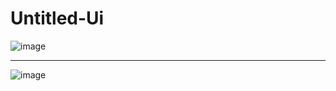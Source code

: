 # Untitled-Ui

![image](https://github.com/PvNagh/Untitled-Ui/assets/120133552/e8740abe-2b0c-4f68-9a06-782c942dcf14)

---

![image](https://github.com/PvNagh/Untitled-Ui/assets/120133552/e0611ab3-8c29-4af6-be6f-117b08b1fdaf)



